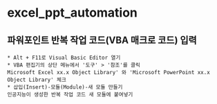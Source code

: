 # excel_ppt_automation

## 파워포인트 반복 작업 코드(VBA 매크로 코드) 입력

```
* Alt + F11로 Visual Basic Editor 열기  
* VBA 편집기의 상단 메뉴에서 '도구' > '참조'를 클릭  
Microsoft Excel xx.x Object Library' 와 'Microsoft PowerPoint xx.x Object Library' 체크  
* 삽입(Insert)-모듈(Module)-새 모듈 만들기  
인공지능이 생성한 반복 작업 코드 새 모듈에 붙여넣기  
```
